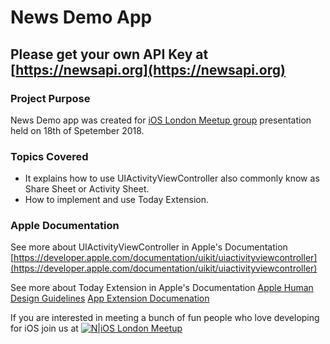 #  News Demo App

## Please get your own API Key at [https://newsapi.org](https://newsapi.org)

### Project Purpose
News Demo app was created for [iOS London Meetup group](https://www.meetup.com/ioslondon/) presentation held on 18th of Spetember 2018.

### Topics Covered
* It explains how to use UIActivityViewController also commonly know as Share Sheet or Activity Sheet.
* How to implement and use Today Extension.

### Apple Documentation
See more about UIActivityViewController in Apple's Documentation
[https://developer.apple.com/documentation/uikit/uiactivityviewcontroller](https://developer.apple.com/documentation/uikit/uiactivityviewcontroller)

See more about Today Extension in Apple's Documentation
[Apple Human Design Guidelines](https://developer.apple.com/design/human-interface-guidelines/ios/extensions/widgets/)
[App Extension Documenation](https://developer.apple.com/library/content/documentation/General/Conceptual/ExtensibilityPG/index.html)


If you are interested in meeting a bunch of fun people who love developing for iOS join us at 
[![N|iOS London Meetup](https://secure.meetupstatic.com/photos/event/2/2/d/2/600_465848914.jpeg
)](https://www.meetup.com/ioslondon/)
